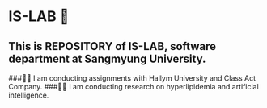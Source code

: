 # IS-LAB 🤖
## This is REPOSITORY of IS-LAB, software department at Sangmyung University.
###👩‍💻 I am conducting assignments with Hallym University and Class Act Company.
###👩‍💻 I am conducting research on hyperlipidemia and artificial intelligence.
